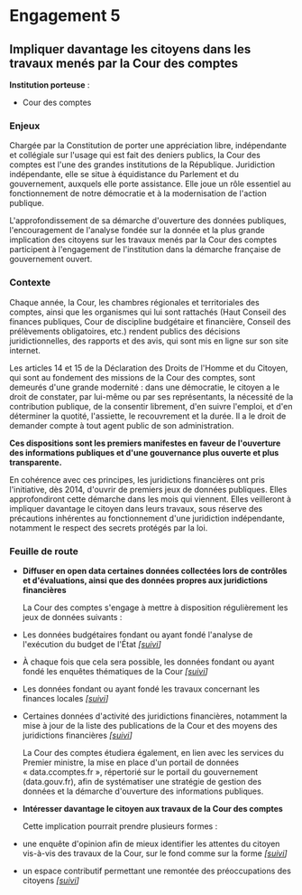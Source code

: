 # Engagement 5

## Impliquer davantage les citoyens dans les travaux menés par la Cour des comptes

**Institution porteuse** :
- Cour des comptes

### Enjeux

Chargée par la Constitution de porter une appréciation libre, indépendante et collégiale sur
l'usage qui est fait des deniers publics, la Cour des comptes est l'une des grandes institutions
de la République. Juridiction indépendante, elle se situe à équidistance du Parlement et du
gouvernement, auxquels elle porte assistance. Elle joue un rôle essentiel au fonctionnement
de notre démocratie et à la modernisation de l'action publique.

L'approfondissement de sa démarche d'ouverture des données publiques, l'encouragement
de l'analyse fondée sur la donnée et la plus grande implication des citoyens sur les travaux
menés par la Cour des comptes participent à l'engagement de l'institution dans la
démarche française de gouvernement ouvert.

### Contexte

Chaque année, la Cour, les chambres régionales et territoriales des comptes, ainsi que les
organismes qui lui sont rattachés (Haut Conseil des finances publiques, Cour de discipline
budgétaire et financière, Conseil des prélèvements obligatoires, etc.) rendent publics des
décisions juridictionnelles, des rapports et des avis, qui sont mis en ligne sur son site internet.

Les articles 14 et 15 de la Déclaration des Droits de l'Homme et du Citoyen, qui sont au
fondement des missions de la Cour des comptes, sont demeurés d'une grande modernité :
dans une démocratie, le citoyen a le droit de constater, par lui-même ou par ses
représentants, la nécessité de la contribution publique, de la consentir librement, d'en suivre
l'emploi, et d'en déterminer la quotité, l'assiette, le recouvrement et la durée. Il a le droit de
demander compte à tout agent public de son administration.

**Ces dispositions sont les premiers manifestes en faveur de l'ouverture des informations
publiques et d'une gouvernance plus ouverte et plus transparente.**

En cohérence avec ces principes, les juridictions financières ont pris l'initiative, dès 2014,
d'ouvrir de premiers jeux de données publiques. Elles approfondiront cette démarche dans
les mois qui viennent. Elles veilleront à impliquer davantage le citoyen dans leurs travaux, sous
réserve des précautions inhérentes au fonctionnement d'une juridiction indépendante,
notamment le respect des secrets protégés par la loi.

### Feuille de route

- **Diffuser en open data certaines données collectées lors de contrôles et d'évaluations, ainsi que des données propres aux juridictions financières**

  La Cour des comptes s'engage à mettre à disposition régulièrement les jeux de données suivants :
- Les données budgétaires fondant ou ayant fondé l'analyse de l'exécution du budget de l'État 
_[[suivi](https://git.framasoft.org/etalab/suivi/issues/143)]_
- À chaque fois que cela sera possible, les données fondant ou ayant fondé les enquêtes thématiques de la Cour
_[[suivi](https://git.framasoft.org/etalab/suivi/issues/144)]_
- Les données fondant ou ayant fondé les travaux concernant les finances locales
_[[suivi](https://git.framasoft.org/etalab/suivi/issues/145)]_
- Certaines données d'activité des juridictions financières, notamment la mise à jour de la liste des publications de la Cour et des moyens des juridictions financières
_[[suivi](https://git.framasoft.org/etalab/suivi/issues/146)]_ 
      
  La Cour des comptes étudiera également, en lien avec les services du Premier ministre, la mise en place d'un portail de données « data.ccomptes.fr », répertorié sur le portail du gouvernement (data.gouv.fr), afin de systématiser une stratégie de gestion des données et la démarche d'ouverture des informations publiques.

- **Intéresser davantage le citoyen aux travaux de la Cour des comptes**

  Cette implication pourrait prendre plusieurs formes :

- une enquête d'opinion afin de mieux identifier les attentes du citoyen vis-à-vis des travaux de la Cour, sur le fond comme sur la forme
 _[[suivi](https://git.framasoft.org/etalab/suivi/issues/147)]_ 
- un espace contributif permettant une remontée des préoccupations des citoyens
 _[[suivi](https://git.framasoft.org/etalab/suivi/issues/148)]_ 